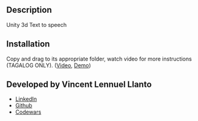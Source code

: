 ﻿
## Description

Unity 3d Text to speech

## Installation
Copy and drag to its appropriate folder, watch video for more instructions (TAGALOG ONLY). ([Video](https://drive.google.com/file/d/1NVWPKGspRVkYg5-nOaeekQr2cGjostyR/view?usp=share_link), [Demo](https://drive.google.com/file/d/1CV7RNBbrfnxqRyn9VCPYxJ1V_1E0kDF4/view?usp=share_link))


## Developed by Vincent Lennuel Llanto

- [LinkedIn](https://www.linkedin.com/in/vllanto/)
- [Github](https://github.com/centavosx)
- [Codewars](https://www.codewars.com/users/centavosx)
